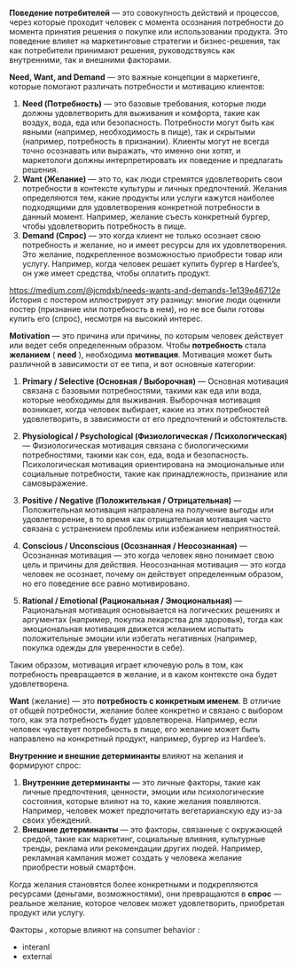 **Поведениe потребителей** — это совокупность действий и процессов, через которые проходит человек с момента осознания потребности до момента принятия решения о покупке или использовании продукта. Это поведение влияет на маркетинговые стратегии и бизнес-решения, так как потребители принимают решения, руководствуясь как внутренними, так и внешними факторами.

**Need, Want, and Demand** — это важные концепции в маркетинге, которые помогают различать потребности и мотивацию клиентов:

1. **Need (Потребность)** — это базовые требования, которые люди должны удовлетворить для выживания и комфорта, такие как воздух, вода, еда или безопасность. Потребности могут быть как явными (например, необходимость в пище), так и скрытыми (например, потребность в признании). Клиенты могут не всегда точно осознавать или выражать, что именно они хотят, и маркетологи должны интерпретировать их поведение и предлагать решения.
2. **Want (Желание)** — это то, как люди стремятся удовлетворить свои потребности в контексте культуры и личных предпочтений. Желания определяются тем, какие продукты или услуги кажутся наиболее подходящими для удовлетворения конкретной потребности в данный момент. Например, желание съесть конкретный бургер, чтобы удовлетворить потребность в пище.
3. **Demand (Спрос)** — это когда клиент не только осознает свою потребность и желание, но и имеет ресурсы для их удовлетворения. Это желание, подкрепленное возможностью приобрести товар или услугу. Например, когда человек решает купить бургер в Hardee’s, он уже имеет средства, чтобы оплатить продукт.

https://medium.com/@jcmdxb/needs-wants-and-demands-1e139e46712e 
История с постером иллюстрирует эту разницу: многие люди оценили постер (признание или потребность в нем), но не все были готовы купить его (спрос), несмотря на высокий интерес.

**Motivation** — это причина или причины, по которым человек действует или ведет себя определенным образом. Чтобы **потребность** стала **желанием** ( **need** ), необходима **мотивация**. Мотивация может быть различной в зависимости от ее типа, и вот основные категории:

1. **Primary / Selective (Основная / Выборочная)** — Основная мотивация связана с базовыми потребностями, такими как еда или вода, которые необходимы для выживания. Выборочная мотивация возникает, когда человек выбирает, какие из этих потребностей удовлетворить, в зависимости от его предпочтений и обстоятельств.

2. **Physiological / Psychological (Физиологическая / Психологическая)** — Физиологическая мотивация связана с биологическими потребностями, такими как сон, еда, вода и безопасность. Психологическая мотивация ориентирована на эмоциональные или социальные потребности, такие как принадлежность, признание или самовыражение.

3. **Positive / Negative (Положительная / Отрицательная)** — Положительная мотивация направлена на получение выгоды или удовлетворение, в то время как отрицательная мотивация часто связана с устранением проблемы или избежанием неприятностей.

4. **Conscious / Unconscious (Осознанная / Неосознанная)** — Осознанная мотивация — это когда человек явно понимает свою цель и причины для действия. Неосознанная мотивация — это когда человек не осознает, почему он действует определенным образом, но его поведение все равно мотивировано.

5. **Rational / Emotional (Рациональная / Эмоциональная)** — Рациональная мотивация основывается на логических решениях и аргументах (например, покупка лекарства для здоровья), тогда как эмоциональная мотивация движется желанием испытать положительные эмоции или избегать негативных (например, покупка одежды для уверенности в себе).

Таким образом, мотивация играет ключевую роль в том, как потребность превращается в желание, и в каком контексте она будет удовлетворена.


**Want** (желание) — это **потребность с конкретным именем**. В отличие от общей потребности, желание более конкретно и связано с выбором того, как эта потребность будет удовлетворена. Например, если человек чувствует потребность в пище, его желание может быть направлено на конкретный продукт, например, бургер из Hardee’s.

**Внутренние и внешние детерминанты** влияют на желания и формируют спрос:

1. **Внутренние детерминанты** — это личные факторы, такие как личные предпочтения, ценности, эмоции или психологические состояния, которые влияют на то, какие желания появляются. Например, человек может предпочитать вегетарианскую еду из-за своих убеждений.
2. **Внешние детерминанты** — это факторы, связанные с окружающей средой, такие как маркетинг, социальные влияния, культурные тренды, реклама или рекомендации других людей. Например, рекламная кампания может создать у человека желание приобрести новый смартфон.

Когда желания становятся более конкретными и подкрепляются ресурсами (деньгами, возможностями), они превращаются в **спрос** — реальное желание, которое человек может удовлетворить, приобретая продукт или услугу.





Факторы , которые влияют на consumer behavior : 
- interanl 
- external 